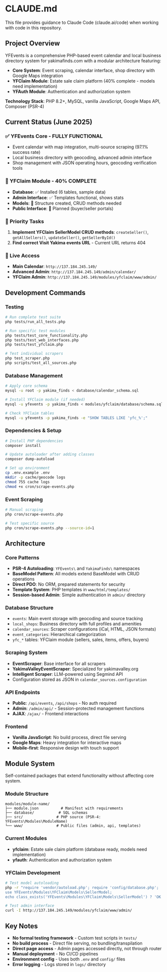 # CLAUDE.md

This file provides guidance to Claude Code (claude.ai/code) when working with code in this repository.

## Project Overview

YFEvents is a comprehensive PHP-based event calendar and local business directory system for yakimafinds.com with a modular architecture featuring:

- **Core System**: Event scraping, calendar interface, shop directory with Google Maps integration
- **YFClaim Module**: Estate sale claim platform (40% complete - models need implementation)
- **YFAuth Module**: Authentication and authorization system

**Technology Stack**: PHP 8.2+, MySQL, vanilla JavaScript, Google Maps API, Composer (PSR-4)

## Current Status (June 2025)

### ✅ YFEvents Core - FULLY FUNCTIONAL
- Event calendar with map integration, multi-source scraping (97.1% success rate)
- Local business directory with geocoding, advanced admin interface
- Shop management with JSON operating hours, geocoding verification tools

### 🚧 YFClaim Module - 40% COMPLETE
- **Database**: ✅ Installed (6 tables, sample data)
- **Admin Interface**: ✅ Templates functional, shows stats  
- **Models**: 🚧 Structure created, CRUD methods needed
- **Public Interface**: 📅 Planned (buyer/seller portals)

### 🎯 Priority Tasks
1. **Implement YFClaim SellerModel CRUD methods**: `createSeller()`, `getAllSellers()`, `updateSeller()`, `getSellerById()`
2. **Find correct Visit Yakima events URL** - Current URL returns 404

### 🔗 Live Access
- **Main Calendar**: `http://137.184.245.149/`
- **Advanced Admin**: `http://137.184.245.149/admin/calendar/`
- **YFClaim Admin**: `http://137.184.245.149/modules/yfclaim/www/admin/`

## Development Commands

### Testing
```bash
# Run complete test suite
php tests/run_all_tests.php

# Run specific test modules
php tests/test_core_functionality.php
php tests/test_web_interfaces.php
php tests/test_yfclaim.php

# Test individual scrapers
php test_scraper.php
php scripts/test_all_sources.php
```

### Database Management
```bash
# Apply core schema
mysql -u root -p yakima_finds < database/calendar_schema.sql

# Install YFClaim module (if needed)
mysql -u yfevents -p yakima_finds < modules/yfclaim/database/schema.sql

# Check YFClaim tables
mysql -u yfevents -p yakima_finds -e "SHOW TABLES LIKE 'yfc_%';"
```

### Dependencies & Setup
```bash
# Install PHP dependencies
composer install

# Update autoloader after adding classes
composer dump-autoload

# Set up environment
cp .env.example .env
mkdir -p cache/geocode logs
chmod 755 cache logs
chmod +x cron/scrape-events.php
```

### Event Scraping
```bash
# Manual scraping
php cron/scrape-events.php

# Test specific source
php cron/scrape-events.php --source-id=1
```

## Architecture

### Core Patterns
- **PSR-4 Autoloading**: `YFEvents\` and `YakimaFinds\` namespaces
- **BaseModel Pattern**: All models extend BaseModel with CRUD operations
- **Direct PDO**: No ORM, prepared statements for security
- **Template System**: PHP templates in `www/html/templates/`
- **Session-based Admin**: Simple authentication in `admin/` directory

### Database Structure
- `events`: Main event storage with geocoding and source tracking
- `local_shops`: Business directory with full profiles and amenities  
- `calendar_sources`: Scraper configurations (iCal, HTML, JSON formats)
- `event_categories`: Hierarchical categorization
- `yfc_*` tables: YFClaim module (sellers, sales, items, offers, buyers)

### Scraping System
- **EventScraper**: Base interface for all scrapers
- **YakimaValleyEventScraper**: Specialized for yakimavalley.org
- **Intelligent Scraper**: LLM-powered using Segmind API
- Configuration stored as JSON in `calendar_sources.configuration`

### API Endpoints
- **Public**: `/api/events`, `/api/shops` - No auth required
- **Admin**: `/admin/api/` - Session-protected management functions
- **AJAX**: `/ajax/` - Frontend interactions

### Frontend
- **Vanilla JavaScript**: No build process, direct file serving
- **Google Maps**: Heavy integration for interactive maps
- **Mobile-first**: Responsive design with touch support

## Module System

Self-contained packages that extend functionality without affecting core system.

### Module Structure
```
modules/module-name/
├── module.json          # Manifest with requirements  
├── database/           # SQL schemas
├── src/               # PHP source (PSR-4: YFEvents\Modules\ModuleName)
└── www/               # Public files (admin, api, templates)
```

### Current Modules
- **yfclaim**: Estate sale claim platform (database ready, models need implementation)
- **yfauth**: Authentication and authorization system

### YFClaim Development
```bash
# Test model autoloading
php -r "require 'vendor/autoload.php'; require 'config/database.php'; 
use YFEvents\Modules\YFClaim\Models\SellerModel; 
echo class_exists('YFEvents\Modules\YFClaim\Models\SellerModel') ? 'OK' : 'FAIL';"

# Test admin interface
curl -I http://137.184.245.149/modules/yfclaim/www/admin/
```

## Key Notes

- **No formal testing framework** - Custom test scripts in `tests/`
- **No build process** - Direct file serving, no bundling/transpilation
- **Direct page access** - Admin pages accessed directly, not through router
- **Manual deployment** - No CI/CD pipelines
- **Environment config** - Uses both `.env` and `config/` files
- **Error logging** - Logs stored in `logs/` directory
